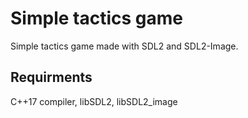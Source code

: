 # Simple tactics game
Simple tactics game made with SDL2 and SDL2-Image.

## Requirments
C++17 compiler, libSDL2, libSDL2_image
